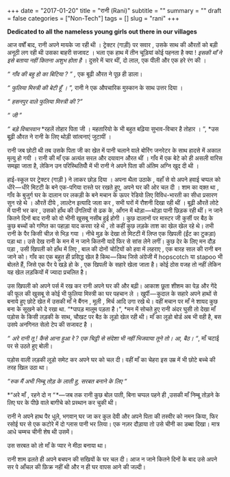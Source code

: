 +++
date = "2017-01-20"
title = "रानी (Rani)"
subtitle = ""
summary = ""
draft = false
categories = ["Non-Tech"]
tags = []
slug = "rani"
+++

  **Dedicated to all the nameless young girls out there in our villages**

आज वर्षों बाद, रानी अपने मायके जा रही थी । ट्रेक्टर (गाड़ी) पर सवार , उसके साथ की औरतों को बड़ी अनूठी लग रही थी उसका बाहरी सजावट । भला एक हाथ में तीन चूड़ियां कोई पहनता है क्या ! *इसकी माँ ने इसे बताया नहीं कितना अशुभ होता है* । दुसरे में चार थीं, दो लाल, एक पीली और एक हरे रंग की ।

*“ गाँव की बहु हो का बिटिया ? ” ,* एक बूढी औरत ने पूछ ही डाला।

*“ फुलिया मिस्त्री की बेटी हूँ । ”,* रानी ने एक औपचारिक मुस्कान के साथ उत्तर दिया ।

*“ हसनपुर वाले फुलिया मिस्त्री की ?”*

*“ जी ”*

*“ बड़े विचारवान* *रहलें तोहार पिता जी । महतारियो के भी बहुत बढ़िया सुभाव-विचार है तोहार । ”, *उस बूढ़ी औरत ने रानी के लिए थोड़ी सांत्वनाएं जुटायीं ।

रानी जब छोटी थी तब उसके पिता जी का खेत में पानी चलाने वाले बोरिंग जनरेटर के साथ हादसे में अकाल मृत्यु हो गयी । रानी की माँ एक अत्यंत सरल और दयावान औरत थीं । गाँव में एक बेटे को ही असली वारिस समझा जाता है, लेकिन उन परिस्थितियोँ में भी रानी ने अपने पिता की अंतिम अग्नि खुद दी थी ।

हाई-स्कूल पर ट्रेक्टर (गाड़ी ) ने लाकर छोड़ दिया । अपना थैला उठाके , वहाँ से वो अपने हवाई चप्पल को धीरे — धीरे मिटटी के बने एक-पगिया रास्ते पर रखते हुए, अपने घर की ओर चल दी । शाम का वक़्त था , गाँव के बुजुर्ग घर के दालान पर लकड़ी के बने मचान के ऊपर रेडियो लिए विविध-भारती का सीधा प्रसारण सुन रहे थे । औरतें दीये , लाल्टेन इत्यादि जला कर , सभी घरों में रौशनी दिखा रही थीं । बूढ़ी औरतें लोटे में पानी भर कर , उसको हाँथ की उँगलियों से ढक के, आँगन में थोड़ा — थोड़ा पानी छिड़क रही थीं। न जाने कितने दिनों बाद रानी को वो भीनी खुसबू नसीब हुई होगी । कुछ दालानों पर मास्टर जी कुर्सी पर बैठ के कुछ बच्चों को गणित का पहाड़ा याद करवा रहे थे , तो कहीं कुछ लड़के ताश का खेल खेल रहे थे। तभी रानी के पैर किसी चीज़ से भिड़ गया । नीचे मुड़ के देखा तो मिटटी में लिप्त एक खिपली (ईंट का टुकड़ा) पड़ा था। उसे देख रानी के मन में न जाने कितनी यादें फिर से सांस लेने लगीं। कुछ देर के लिए मन दौड़ पड़ा , उसी खिपली को हाँथ में लिए , बाल की दोनों चोटियों को हवा में लहराए , एक बारह साल की रानी बन जाने को। गाँव का एक बहुत ही प्रसिद्ध खेल है किथ — किथ जिसे अंग्रेजी में hopscotch या stapoo भी बोलते हैं, जिसे एक पैर पे खड़े हो के , एक खिपली के सहारे खेला जाता है। कोई ठोस वजह तो नहीं लेकिन यह खेल लड़कियों में ज्यादा प्रचलित है।

उस खिपली को अपने पर्स में रख कर रानी अपने घर की और बढ़ी। आकाश छूता शीशम का पेड़ और गेंदे की फूल की खुसबू से कोई भी फुलिया मिस्त्री का घर पहचान ले । खुर्पी — कुदाल के सहारे अपने हाथों से बनाये हुए छोटे खेत में उसकी माँ ने बैंगन , मूली , मिर्च आदि उगा रखे थे। वहीं मचान पर माँ ने शायद कुछ बना के सूखने को दे रखा था. “*पापड़ मालूम पड़ता है।”, *मन में सोचते हुए रानी अंदर घुसी तो देखा माँ पड़ोस के किसी लड़की के साथ, चौखट पर बैठ के लूडो खेल रही थी। माँ का लूडो बोर्ड अब भी वही है, बस उसपे अनगिनत सेलो टेप की सजावट है ।

*“ अरे रानी तू ! कैसे आना हुआ रे ? एक चिट्ठी से संदेशा भी नहीं भिजवाया तूने तो। आ, बैठ। “*, माँ चटाई पर से उठते हुए बोली।

पड़ोस वाली लड़की लूडो समेट कर अपने घर को चल दी। वहीं माँ का चेहरा इस उम्र में भी छोटे बच्चे की तरह खिल उठा था।

*“रुक मैं अभी निम्बू तोड़ के लाती हु, सरबत बनाने के लिए “*

*“अरे माँ , रहने दो न “ *— जब तक रानी कुछ बोल पाती, बिना चप्पल पहने ही ,उसकी माँ निम्बू तोड़ने के लिए घर के पीछे वाले बागीचे को प्रस्थान कर चुकी थी।

रानी ने अपने हाथ पैर धुले, भगवान् घर जा कर कुल देवी और अपने पिता की तस्वीर को नमन किया, फिर रसोई घर से एक कटोरे में दो ग्लास पानी भर लिया। एक नज़र दौड़ाया तो उसे चीनी का डब्बा दिखा। मात्र आधे चम्मच चीनी शेष थी उसमें।

उस सरबत को तो माँ के प्यार ने मीठा बनाया था।

रानी शाम ढलते ही अपने बचपन की सखियों के घर चल दी। आज न जाने कितने दिनों के बाद उसे अपने सर पे आँचल की फ़िक्र नहीं थी और न ही घर वापस आने की जल्दी।

